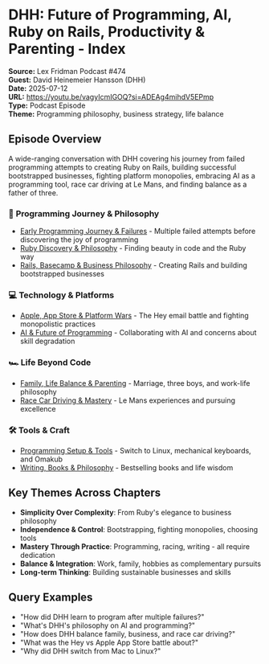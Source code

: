 # DHH: Future of Programming, AI, Ruby on Rails, Productivity & Parenting - Index

**Source:** Lex Fridman Podcast #474  
**Guest:** David Heinemeier Hansson (DHH)  
**Date:** 2025-07-12  
**URL:** https://youtu.be/vagyIcmIGOQ?si=ADEAg4mihdV5EPmp  
**Type:** Podcast Episode  
**Theme:** Programming philosophy, business strategy, life balance  

## Episode Overview

A wide-ranging conversation with DHH covering his journey from failed programming attempts to creating Ruby on Rails, building successful bootstrapped businesses, fighting platform monopolies, embracing AI as a programming tool, race car driving at Le Mans, and finding balance as a father of three.

### 🎯 **Programming Journey & Philosophy**
- [Early Programming Journey & Failures](01_early-programming-journey.md) - Multiple failed attempts before discovering the joy of programming
- [Ruby Discovery & Philosophy](02_ruby-discovery-philosophy.md) - Finding beauty in code and the Ruby way
- [Rails, Basecamp & Business Philosophy](03_rails-basecamp-business.md) - Creating Rails and building bootstrapped businesses

### 💻 **Technology & Platforms**
- [Apple, App Store & Platform Wars](04_apple-app-store-platform-wars.md) - The Hey email battle and fighting monopolistic practices
- [AI & Future of Programming](05_ai-future-of-programming.md) - Collaborating with AI and concerns about skill degradation

### 🏎️ **Life Beyond Code**
- [Family, Life Balance & Parenting](06_family-life-balance.md) - Marriage, three boys, and work-life philosophy
- [Race Car Driving & Mastery](07_race-car-driving-mastery.md) - Le Mans experiences and pursuing excellence

### 🛠️ **Tools & Craft**
- [Programming Setup & Tools](08_programming-setup-tools.md) - Switch to Linux, mechanical keyboards, and Omakub
- [Writing, Books & Philosophy](09_writing-books-philosophy.md) - Bestselling books and life wisdom

## Key Themes Across Chapters

- **Simplicity Over Complexity**: From Ruby's elegance to business philosophy
- **Independence & Control**: Bootstrapping, fighting monopolies, choosing tools
- **Mastery Through Practice**: Programming, racing, writing - all require dedication
- **Balance & Integration**: Work, family, hobbies as complementary pursuits
- **Long-term Thinking**: Building sustainable businesses and skills

## Query Examples
- "How did DHH learn to program after multiple failures?"
- "What's DHH's philosophy on AI and programming?"
- "How does DHH balance family, business, and race car driving?"
- "What was the Hey vs Apple App Store battle about?"
- "Why did DHH switch from Mac to Linux?"